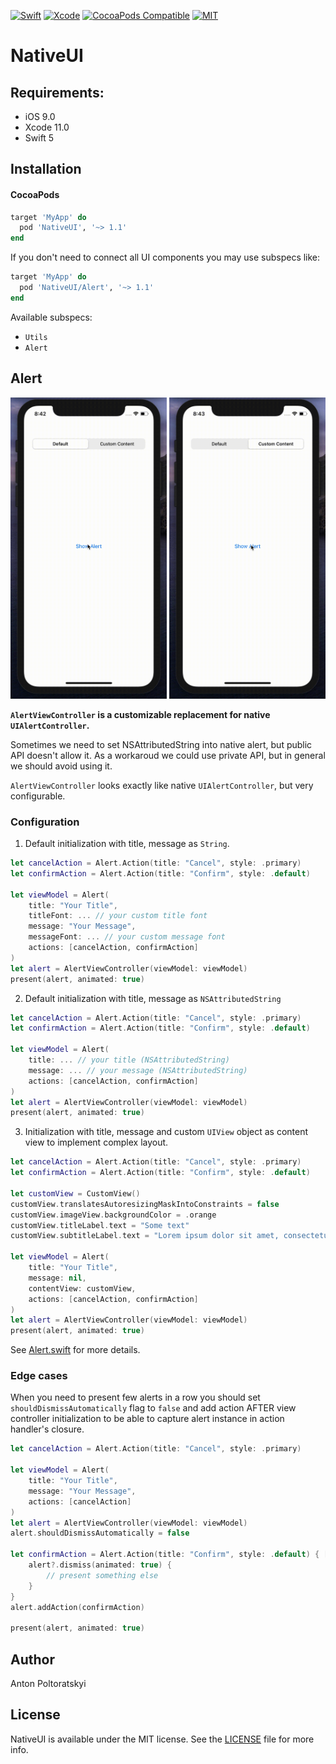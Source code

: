 [![Swift](https://img.shields.io/badge/Swift-5.0-orange.svg)](https://swift.org)
[![Xcode](https://img.shields.io/badge/Xcode-11.0-blue.svg)](https://developer.apple.com/xcode)
[![CocoaPods Compatible](https://img.shields.io/cocoapods/v/NativeUI.svg)](https://cocoapods.org/pods/NativeUI)
[![MIT](https://img.shields.io/badge/License-MIT-red.svg)](https://opensource.org/licenses/MIT)

# NativeUI

## Requirements:
- iOS 9.0
- Xcode 11.0
- Swift 5

## Installation

#### CocoaPods

```ruby
target 'MyApp' do
  pod 'NativeUI', '~> 1.1'
end
```

If you don't need to connect all UI components you may use subspecs like:

```ruby
target 'MyApp' do
  pod 'NativeUI/Alert', '~> 1.1'
end
```

Available subspecs:
- `Utils`
- `Alert`

## Alert

<img src="https://github.com/AntonPoltoratskyi/NativeUI/blob/master/Example/Demo/default.gif" width="250" /> <img src="https://github.com/AntonPoltoratskyi/NativeUI/blob/master/Example/Demo/custom.gif" width="250" />

**`AlertViewController` is a customizable replacement for native `UIAlertController`.**

Sometimes we need to set NSAttributedString into native alert, but public API doesn't allow it. As a workaroud we could use private API, but in general we should avoid using it.

`AlertViewController` looks exactly like native `UIAlertController`, but very configurable.

### Configuration

1. Default initialization with title, message as `String`.

```swift
let cancelAction = Alert.Action(title: "Cancel", style: .primary)
let confirmAction = Alert.Action(title: "Confirm", style: .default)
            
let viewModel = Alert(
    title: "Your Title",
    titleFont: ... // your custom title font
    message: "Your Message",
    messageFont: ... // your custom message font
    actions: [cancelAction, confirmAction]
)
let alert = AlertViewController(viewModel: viewModel)
present(alert, animated: true)
```

2. Default initialization with title, message as `NSAttributedString`

```swift
let cancelAction = Alert.Action(title: "Cancel", style: .primary)
let confirmAction = Alert.Action(title: "Confirm", style: .default)
            
let viewModel = Alert(
    title: ... // your title (NSAttributedString)
    message: ... // your message (NSAttributedString)
    actions: [cancelAction, confirmAction]
)
let alert = AlertViewController(viewModel: viewModel)
present(alert, animated: true)
```

3. Initialization with title, message and custom `UIView` object as content view to implement complex layout.


```swift
let cancelAction = Alert.Action(title: "Cancel", style: .primary)
let confirmAction = Alert.Action(title: "Confirm", style: .default)

let customView = CustomView()
customView.translatesAutoresizingMaskIntoConstraints = false
customView.imageView.backgroundColor = .orange
customView.titleLabel.text = "Some text"
customView.subtitleLabel.text = "Lorem ipsum dolor sit amet, consectetur adipiscing elit, sed do eiusmod tempor incididunt ut labore et dolore magna aliqua."

let viewModel = Alert(
    title: "Your Title",
    message: nil,
    contentView: customView,
    actions: [cancelAction, confirmAction]
)
let alert = AlertViewController(viewModel: viewModel)
present(alert, animated: true)
```

See [Alert.swift](https://github.com/AntonPoltoratskyi/NativeUI/blob/master/NativeUI/Sources/Alert/Alert.swift) for more details.

### Edge cases

When you need to present few alerts in a row you should set `shouldDismissAutomatically` flag to `false` and add action AFTER view controller initialization to be able to capture alert instance in action handler's closure.

```swift
let cancelAction = Alert.Action(title: "Cancel", style: .primary)

let viewModel = Alert(
    title: "Your Title",
    message: "Your Message",
    actions: [cancelAction]
)
let alert = AlertViewController(viewModel: viewModel)
alert.shouldDismissAutomatically = false

let confirmAction = Alert.Action(title: "Confirm", style: .default) { [weak alert] _ in
    alert?.dismiss(animated: true) {
        // present something else
    }
}
alert.addAction(confirmAction)

present(alert, animated: true)
```

## Author

Anton Poltoratskyi

## License

NativeUI is available under the MIT license. See the [LICENSE](https://github.com/AntonPoltoratskyi/NativeUI/blob/master/LICENSE) file for more info.
